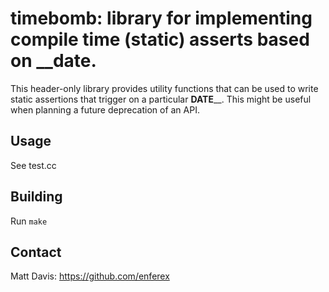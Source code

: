 timebomb: library for implementing compile time (static) asserts based on __date.
===============================================================================

This header-only library provides utility functions that can be used to write
static assertions that trigger on a particular __DATE____. This might be useful
when planning a future deprecation of an API.

Usage
-----
See test.cc

Building
--------
Run `make`

Contact
-------
Matt Davis: https://github.com/enferex
